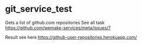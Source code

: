 # git_service_test
Gets a list of github.com repositories
See all task https://github.com/wemake-services/meta/issues/7


Result see here https://github-user-repositories.herokuapp.com/

